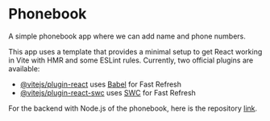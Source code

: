 # Phonebook

A simple phonebook app where we can add name and phone numbers.

This app uses a template that provides a minimal setup to get React working in Vite with HMR and some ESLint rules. Currently, two official plugins are available:

- [@vitejs/plugin-react](https://github.com/vitejs/vite-plugin-react/blob/main/packages/plugin-react/README.md) uses [Babel](https://babeljs.io/) for Fast Refresh
- [@vitejs/plugin-react-swc](https://github.com/vitejs/vite-plugin-react-swc) uses [SWC](https://swc.rs/) for Fast Refresh

For the backend with Node.js of the phonebook, here is the repository [link](https://github.com/han-le11/phonebook-backend).